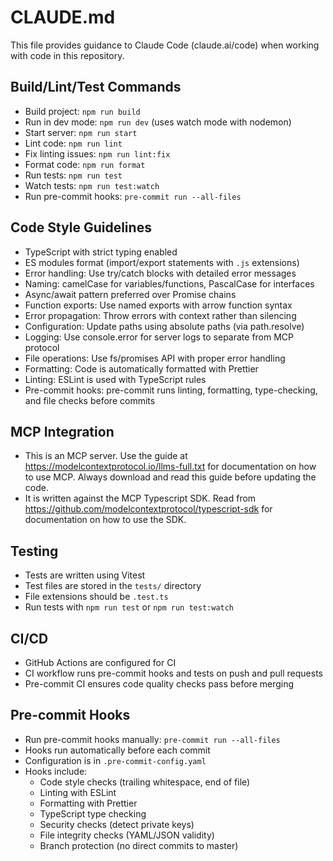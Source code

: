 # CLAUDE.md

This file provides guidance to Claude Code (claude.ai/code) when working with code in this repository.

## Build/Lint/Test Commands

- Build project: `npm run build`
- Run in dev mode: `npm run dev` (uses watch mode with nodemon)
- Start server: `npm run start`
- Lint code: `npm run lint`
- Fix linting issues: `npm run lint:fix`
- Format code: `npm run format`
- Run tests: `npm run test`
- Watch tests: `npm run test:watch`
- Run pre-commit hooks: `pre-commit run --all-files`

## Code Style Guidelines

- TypeScript with strict typing enabled
- ES modules format (import/export statements with `.js` extensions)
- Error handling: Use try/catch blocks with detailed error messages
- Naming: camelCase for variables/functions, PascalCase for interfaces
- Async/await pattern preferred over Promise chains
- Function exports: Use named exports with arrow function syntax
- Error propagation: Throw errors with context rather than silencing
- Configuration: Update paths using absolute paths (via path.resolve)
- Logging: Use console.error for server logs to separate from MCP protocol
- File operations: Use fs/promises API with proper error handling
- Formatting: Code is automatically formatted with Prettier
- Linting: ESLint is used with TypeScript rules
- Pre-commit hooks: pre-commit runs linting, formatting, type-checking, and file checks before commits

## MCP Integration

- This is an MCP server. Use the guide at
  https://modelcontextprotocol.io/llms-full.txt for documentation on how to
  use MCP. Always download and read this guide before updating the code.
- It is written against the MCP Typescript SDK. Read from
  https://github.com/modelcontextprotocol/typescript-sdk for documentation on
  how to use the SDK.

## Testing

- Tests are written using Vitest
- Test files are stored in the `tests/` directory
- File extensions should be `.test.ts`
- Run tests with `npm run test` or `npm run test:watch`

## CI/CD

- GitHub Actions are configured for CI
- CI workflow runs pre-commit hooks and tests on push and pull requests
- Pre-commit CI ensures code quality checks pass before merging

## Pre-commit Hooks

- Run pre-commit hooks manually: `pre-commit run --all-files`
- Hooks run automatically before each commit
- Configuration is in `.pre-commit-config.yaml`
- Hooks include:
  - Code style checks (trailing whitespace, end of file)
  - Linting with ESLint
  - Formatting with Prettier
  - TypeScript type checking
  - Security checks (detect private keys)
  - File integrity checks (YAML/JSON validity)
  - Branch protection (no direct commits to master)
